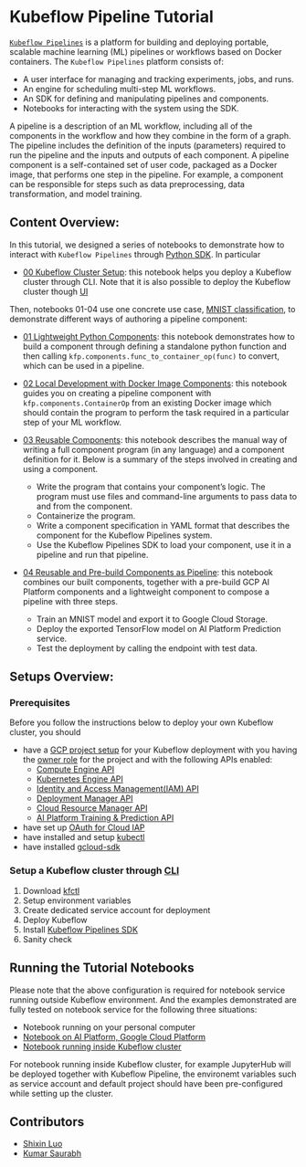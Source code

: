 # Kubeflow Pipeline Tutorial 
[`Kubeflow Pipelines`](https://github.com/kubeflow/pipelines) is a platform for building and deploying portable, 
scalable machine learning (ML) pipelines or workflows based on Docker containers. 
The `Kubeflow Pipelines` platform consists of:
- A user interface for managing and tracking experiments, jobs, and runs.
- An engine for scheduling multi-step ML workflows.
- An SDK for defining and manipulating pipelines and components.
- Notebooks for interacting with the system using the SDK.

A pipeline is a description of an ML workflow, including all of the components in the workflow and 
how they combine in the form of a graph. The pipeline includes the definition of the inputs (parameters) required to 
run the pipeline and the inputs and outputs of each component. A pipeline component is a self-contained set of user 
code, packaged as a Docker image, that performs one step in the pipeline. For example, a component can be responsible 
for steps such as data preprocessing, data transformation, and model training.

## Content Overview:
In this tutorial, we designed a series of notebooks to demonstrate how to interact with `Kubeflow Pipelines` through
[Python SDK](https://github.com/kubeflow/pipelines/tree/master/sdk/python/kfp). In particular
- [00 Kubeflow Cluster Setup](00_Kubeflow_Cluster_Setup.ipynb): this notebook helps you deploy a Kubeflow 
cluster through CLI. Note that it is also possible to deploy the Kubeflow cluster though 
[UI](https://www.kubeflow.org/docs/gke/deploy/deploy-ui/)

Then, notebooks 01-04 use one concrete use case, 
[MNIST classification](https://www.tensorflow.org/tutorials/quickstart/beginner), to demonstrate different ways of
authoring a pipeline component: 
- [01 Lightweight Python Components](01_Lightweight_Python_Components.ipynb): this notebook demonstrates how to build a 
component through defining a standalone python function and then calling `kfp.components.func_to_container_op(func)` to 
convert, which can be used in a pipeline.

- [02 Local Development with Docker Image Components](02_Local_Development_with_Docker_Image_Components.ipynb): this 
notebook guides you on creating a pipeline component with `kfp.components.ContainerOp` from an existing Docker image 
which should contain the program to perform the task required in a particular step of your ML workflow.

- [03 Reusable Components](03_Reusable_Components.ipynb): this notebook describes the manual way of writing a full 
component program (in any language) and a component definition for it. Below is a summary of the steps involved in 
creating and using a component.
    - Write the program that contains your component’s logic. The program must use files and command-line arguments 
    to pass data to and from the component.
    - Containerize the program.
    - Write a component specification in YAML format that describes the component for the Kubeflow Pipelines system.
    - Use the Kubeflow Pipelines SDK to load your component, use it in a pipeline and run that pipeline.

- [04 Reusable and Pre-build Components as Pipeline](04_Reusable_and_Pre-build_Components_as_Pipeline.ipynb): this 
notebook combines our built components, together with a pre-build GCP AI Platform components 
and a lightweight component to compose a pipeline with three steps.
    - Train an MNIST model and export it to Google Cloud Storage.
    - Deploy the exported TensorFlow model on AI Platform Prediction service.
    - Test the deployment by calling the endpoint with test data.

## Setups Overview:
### Prerequisites
Before you follow the instructions below to deploy your own Kubeflow cluster, you should
- have a [GCP project setup](https://www.kubeflow.org/docs/gke/deploy/project-setup/) for your Kubeflow deployment 
with you having the [owner role](https://cloud.google.com/iam/docs/understanding-roles#primitive_role_definitions) 
for the project and with the following APIs enabled:
    - [Compute Engine API](https://pantheon.corp.google.com/apis/library/compute.googleapis.com)
    - [Kubernetes Engine API](https://pantheon.corp.google.com/apis/library/container.googleapis.com)
    - [Identity and Access Management(IAM) API](https://pantheon.corp.google.com/apis/library/iam.googleapis.com)
    - [Deployment Manager API](https://pantheon.corp.google.com/apis/library/deploymentmanager.googleapis.com)
    - [Cloud Resource Manager API](https://pantheon.corp.google.com/apis/library/cloudresourcemanager.googleapis.com)
    - [AI Platform Training & Prediction API](https://pantheon.corp.google.com/apis/library/ml.googleapis.com)
- have set up [OAuth for Cloud IAP](https://www.kubeflow.org/docs/gke/deploy/oauth-setup/)
- have installed and setup [kubectl](https://kubernetes.io/docs/tasks/tools/install-kubectl/)
- have installed [gcloud-sdk](https://cloud.google.com/sdk/)

### Setup a Kubeflow cluster through [CLI](https://www.kubeflow.org/docs/gke/deploy/deploy-cli/)
1. Download [kfctl](https://github.com/kubeflow/kubeflow/releases)
2. Setup environment variables
3. Create dedicated service account for deployment
4. Deploy Kubeflow
5. Install [Kubeflow Pipelines SDK](https://kubeflow-pipelines.readthedocs.io/en/latest/)
6. Sanity check

## Running the Tutorial Notebooks
Please note that the above configuration is required for notebook service running outside Kubeflow environment. 
And the examples demonstrated are fully tested on notebook service for the following three situations:
- Notebook running on your personal computer
- [Notebook on AI Platform, Google Cloud Platform](https://cloud.google.com/ai-platform-notebooks/)
- [Notebook running inside Kubeflow cluster](https://www.kubeflow.org/docs/components/jupyter/)
 
For notebook running inside Kubeflow cluster, for example JupyterHub will be deployed together with Kubeflow Pipeline, 
the environemt variables such as service account and default project should have been pre-configured while 
setting up the cluster.

## Contributors
- [Shixin Luo](https://github.com/luotigerlsx)
- [Kumar Saurabh](https://github.com/saurabh24292)